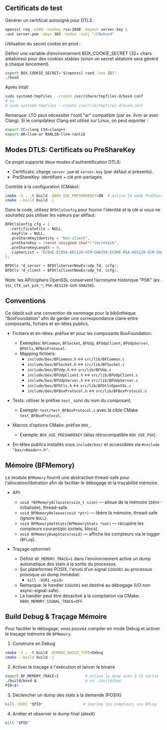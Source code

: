 ## Certificats de test

Générer un certificat autosigné pour DTLS :
```bash
openssl req -x509 -newkey rsa:2048 -keyout server.key \
-out server.pem -days 365 -nodes -subj "/CN=boxd"
```

Utilisation du secret cookie en prod :

Définir une variable d’environnement BOX_COOKIE_SECRET (32+ chars aléatoires) pour des cookies stables (sinon un secret aléatoire sera généré à chaque lancement).
```bash
export BOX_COOKIE_SECRET="$(openssl rand -hex 32)"
./boxd
```

Après Intall

```bash
sudo systemd-tmpfiles --create /usr/share/tmpfiles.d/boxd.conf
# ou
# sudo systemd-tmpfiles --create /usr/lib/tmpfiles.d/boxd.conf
```

Remarque: LTO peut nécessiter l'outil "ar" compatible (par ex. llvm-ar avec Clang). Si le compilateur Clang est utilisé sur Linux, on peut exporter :
```bash
export CC=clang CXX=clang++
export AR=llvm-ar RANLIB=llvm-ranlib
```

## Modes DTLS: Certificats ou PreShareKey

Ce projet supporte deux modes d'authentification DTLS:

- Certificats: charge `server.pem` et `server.key` (par défaut si présents).
- PreShareKey: identifiant + clé pré-partagée.

Contrôle à la configuration (CMake):

```bash
cmake -S . -B build -DBOX_USE_PRESHAREKEY=ON  # active le mode PreShareKey
cmake --build build -j
```

Dans le code, utilisez `BFDtlsConfig` pour fournir l'identité et la clé si vous ne souhaitez pas utiliser les valeurs par défaut:

```c
BFDtlsConfig cfg = {
  .certificateFile = NULL,
  .keyFile = NULL,
  .preShareKeyIdentity = "box-client",
  .preShareKey = (const unsigned char*)"secretpsk",
  .preShareKeyLength = 9,
  .cipherList = "ECDHE-ECDSA-AES128-GCM-SHA256:ECDHE-RSA-AES128-GCM-SHA256:PSK-AES128-GCM-SHA256"
};

BFDtls *d_server = BFDtlsServerNewEx(udp_fd, &cfg);
BFDtls *d_client = BFDtlsClientNewEx(udp_fd, &cfg);
```

Note: les API/ciphers OpenSSL conservent l’acronyme historique "PSK" (ex. `SSL_CTX_set_psk_*`, `PSK-AES128-GCM-SHA256`).

## Conventions

Ce dépôt suit une convention de nommage pour la bibliothèque "BoxFoundation" afin de garder une correspondance claire entre composants, fichiers et en-têtes publics.

- Fichiers et en-têtes: préfixe `BF` pour les composants BoxFoundation.
  - Exemples: `BFCommon`, `BFSocket`, `BFUdp`, `BFUdpClient`, `BFUdpServer`, `BFDtls`, `BFBoxProtocol`.
  - Mapping fichiers:
    - `include/box/BFCommon.h` ↔ `src/lib/BFCommon.c`
    - `include/box/BFSocket.h` ↔ `src/lib/BFSocket.c`
    - `include/box/BFUdp.h` ↔ `src/lib/BFUdp.c`
    - `include/box/BFUdpClient.h` ↔ `src/lib/BFUdpClient.c`
    - `include/box/BFUdpServer.h` ↔ `src/lib/BFUdpServer.c`
    - `include/box/BFDtls.h` ↔ `src/lib/BFDtlsOpenSSL.c`
    - `include/box/BFBoxProtocol.h` ↔ `src/lib/BFBoxProtocol.c`

- Tests: utiliser le préfixe `test_` suivi du nom du composant.
  - Exemple: `test/test_BFBoxProtocol.c` avec la cible CMake `test_BFBoxProtocol`.

- Macros d’options CMake: préfixe `BOX_`.
  - Exemple: `BOX_USE_PRESHAREKEY` (alias rétrocompatible `BOX_USE_PSK`).

- En-têtes publics installés sous `include/box/` et accessibles via `#include "box/<Header>.h"`.

## Mémoire (BFMemory)

Le module `BFMemory` fournit une abstraction thread-safe pour l'allocation/libération afin de faciliter le débogage et la traçabilité mémoire.

- API:
  - `void *BFMemoryAllocate(size_t size)` — alloue de la mémoire (zéro-initialisée), thread-safe.
  - `void BFMemoryRelease(void *ptr)` — libère la mémoire, thread-safe (ignore `NULL`).
  - `void BFMemoryGetStats(BFMemoryStats *out)` — récupère les compteurs courant/pic (octets, blocs).
  - `void BFMemoryDumpStats(void)` — affiche les compteurs via le logger (`BFLog`).

- Traçage optionnel:
  - Définir `BF_MEMORY_TRACE=1` dans l'environnement active un dump automatique des stats à la sortie du processus.
  - Sur plateformes POSIX, l'envoi d'un signal `SIGUSR1` au processus provoque un dump immédiat:
    - `kill -USR1 <pid>`
  - Remarque: le handler `SIGUSR1` est destiné au débogage (I/O non async-signal-safe).
  - Le handler peut être désactivé à la compilation via CMake: `-DBOX_MEMORY_SIGNAL_TRACE=OFF`.

## Build Debug & Traçage Mémoire

Pour faciliter le débogage, vous pouvez compiler en mode Debug et activer le traçage mémoire de `BFMemory`.

1) Construire en Debug

```bash
cmake -S . -B build -DCMAKE_BUILD_TYPE=Debug
cmake --build build -j
```

2) Activer le traçage à l'exécution et lancer le binaire

```bash
export BF_MEMORY_TRACE=1            # active le dump auto à la sortie
./build/boxd &                      # ou ./build/box
PID=$!
```

3) Déclencher un dump des stats à la demande (POSIX)

```bash
kill -USR1 "$PID"                  # imprime les compteurs via BFLog
```

4) Arrêter et observer le dump final (atexit)

```bash
kill "$PID"
```
